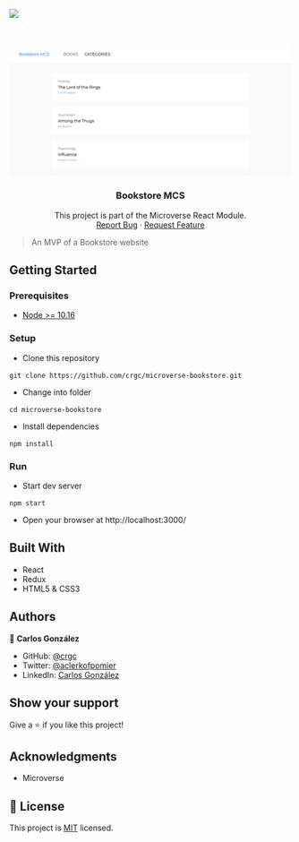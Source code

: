 ![](https://img.shields.io/badge/Microverse-blueviolet)

<br />
<p align="center">
  <a href="https://github.com/crgc/microverse-bookstore">
    <img src="img/screenshot.png" alt="Logo">
  </a>

  <h3 align="center">Bookstore MCS</h3>

  <p align="center">
    This project is part of the Microverse React Module.
    <br />
    <a href="https://github.com/crgc/microverse-bookstore/issues">Report Bug</a>
    ·
    <a href="https://github.com/crgc/microverse-bookstore/issues">Request Feature</a>
  </p>
</p>

> An MVP of a Bookstore website

## Getting Started

### Prerequisites

- [Node >= 10.16](https://nodejs.org/en/)

### Setup

* Clone this repository
```
git clone https://github.com/crgc/microverse-bookstore.git
```
* Change into folder
```
cd microverse-bookstore
```
* Install dependencies
```
npm install
```

### Run
* Start dev server
```
npm start
```
* Open your browser at http://localhost:3000/

## Built With

- React
- Redux
- HTML5 & CSS3

## Authors

👤  **Carlos González**
- GitHub: [@crgc](https://github.com/crgc)
- Twitter: [@aclerkofpomier](https://twitter.com/aclerkofpomier)
- LinkedIn: [Carlos González](https://www.linkedin.com/in/carlosrmgonzalez/)

## Show your support

Give a ⭐️ if you like this project!

## Acknowledgments

- Microverse

## 📝 License

This project is [MIT](https://www.mit.edu/~amini/LICENSE.md) licensed.